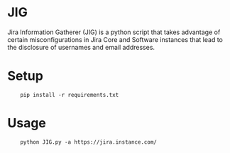 # JIG
Jira Information Gatherer (JIG) is a python script that takes advantage of certain misconfigurations in Jira Core and Software instances that lead to the disclosure of usernames and email addresses. 

# Setup
        pip install -r requirements.txt

# Usage
        python JIG.py -a https://jira.instance.com/
